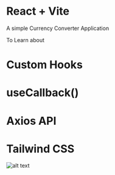 # React + Vite

A simple Currency Converter Application

To Learn about
# Custom Hooks
# useCallback()
# Axios API
# Tailwind CSS

![alt text](<Screenshot 2024-11-13 at 4.09.13 PM.png>)